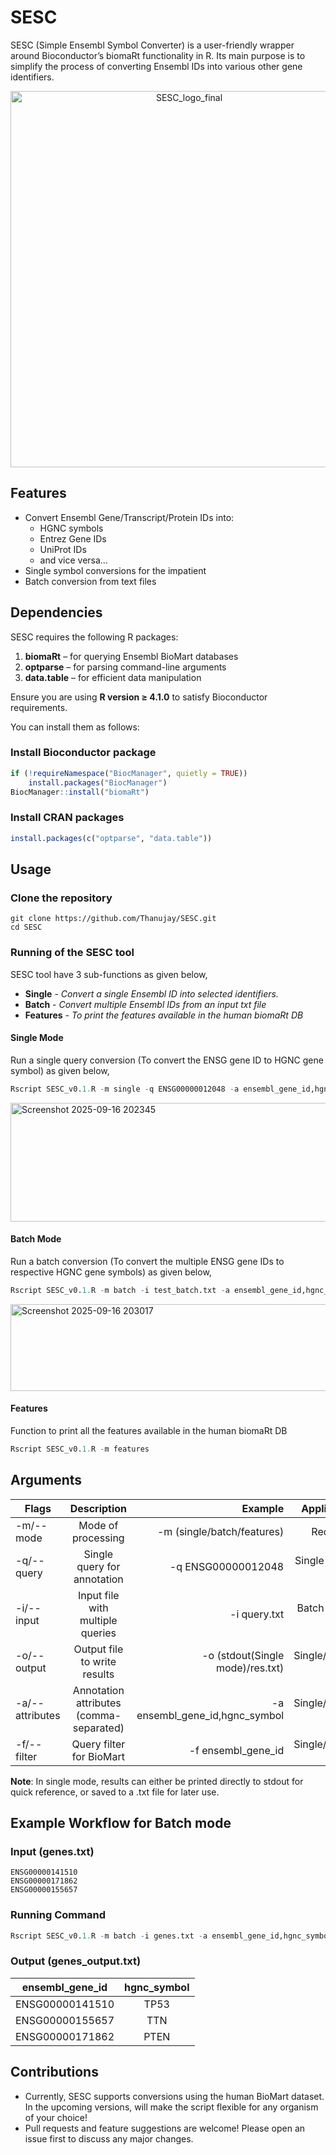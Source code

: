 # SESC
SESC (Simple Ensembl Symbol Converter) is a user-friendly wrapper around Bioconductor’s biomaRt functionality in R. Its main purpose is to simplify the process of converting Ensembl IDs into various other gene identifiers.
<p align="center">
  <img width="556" height="602" alt="SESC_logo_final" src="https://github.com/user-attachments/assets/194b12cd-2418-45b4-9c25-f7c5c88e4b24" />
</p>

## Features

- Convert Ensembl Gene/Transcript/Protein IDs into:
  - HGNC symbols
  - Entrez Gene IDs
  - UniProt IDs
  - and vice versa…
- Single symbol conversions for the impatient
- Batch conversion from text files

## Dependencies

SESC requires the following R packages:

1. **biomaRt** – for querying Ensembl BioMart databases
2. **optparse** – for parsing command-line arguments
3. **data.table** – for efficient data manipulation

Ensure you are using **R version ≥ 4.1.0** to satisfy Bioconductor requirements.

You can install them as follows:

### Install Bioconductor package
```R
if (!requireNamespace("BiocManager", quietly = TRUE))
    install.packages("BiocManager")
BiocManager::install("biomaRt")
```

### Install CRAN packages
```R
install.packages(c("optparse", "data.table"))
```

## Usage

### Clone the repository
```
git clone https://github.com/Thanujay/SESC.git
cd SESC
```

### Running of the SESC tool

SESC tool have 3 sub-functions as given below,
- **Single** - *Convert a single Ensembl ID into selected identifiers.*
- **Batch** - *Convert multiple Ensembl IDs from an input txt file*
- **Features** - *To print the features available in the human biomaRt DB*

#### Single Mode
Run a single query conversion (To convert the ENSG gene ID to HGNC gene symbol) as given below,
```R
Rscript SESC_v0.1.R -m single -q ENSG00000012048 -a ensembl_gene_id,hgnc_symbol -f ensembl_gene_id -o stdout
```
<img width="1506" height="190" alt="Screenshot 2025-09-16 202345" src="https://github.com/user-attachments/assets/4eb20bc0-24ba-4073-8a40-b3b324e76a21" />

#### Batch Mode
Run a batch conversion (To convert the multiple ENSG gene IDs to respective HGNC gene symbols) as given below,
```R
Rscript SESC_v0.1.R -m batch -i test_batch.txt -a ensembl_gene_id,hgnc_symbol -f ensembl_gene_id -o test_batch_output.txt
```
<img width="1626" height="139" alt="Screenshot 2025-09-16 203017" src="https://github.com/user-attachments/assets/0457830e-e5d7-49a7-8363-88f16060c350" />

#### Features
Function to print all the features available in the human biomaRt DB
```R
Rscript SESC_v0.1.R -m features
```
## Arguments

| Flags          | Description                             |         Example                 |    Applicable     |
| -------------- |:---------------------------------------:| -------------------------------:| -----------------:|
| -m/--mode      | Mode of processing                      | -m (single/batch/features)      | Required          |
| -q/--query     | Single query for annotation             | -q ENSG00000012048              | Single mode ONLY  |
| -i/--input     | Input file with multiple queries        | -i query.txt                    | Batch mode ONLY   |
| -o/--output    | Output file to write results            | -o (stdout(Single mode)/res.txt)| Single/Batch mode |
| -a/--attributes| Annotation attributes (comma-separated) | -a ensembl_gene_id,hgnc_symbol  | Single/Batch mode |
| -f/--filter    | Query filter for BioMart                | -f ensembl_gene_id              | Single/Batch mode |

**Note**: In single mode, results can either be printed directly to stdout for quick reference, or saved to a .txt file for later use.

## Example Workflow for Batch mode

### Input (genes.txt)
```
ENSG00000141510
ENSG00000171862
ENSG00000155657
```

### Running Command
```R
Rscript SESC_v0.1.R -m batch -i genes.txt -a ensembl_gene_id,hgnc_symbol -f ensembl_gene_id -o genes_output.txt
```

### Output (genes_output.txt)

| ensembl_gene_id |	hgnc_symbol |
| --------------  |:-----------:|
| ENSG00000141510 |	TP53        |
| ENSG00000155657 | TTN         |
| ENSG00000171862	| PTEN        |

## Contributions
 - Currently, SESC supports conversions using the human BioMart dataset. In the upcoming versions, will make the script flexible for any organism of your choice!
 - Pull requests and feature suggestions are welcome! Please open an issue first to discuss any major changes.

